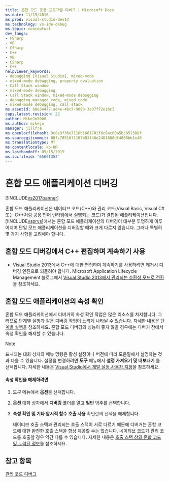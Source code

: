 ```yaml
---
title: 혼합 모드 응용 프로그램 디버그 | Microsoft Docs
ms.date: 11/15/2016
ms.prod: visual-studio-dev14
ms.technology: vs-ide-debug
ms.topic: conceptual
dev_langs:
- FSharp
- VB
- CSharp
- C++
- VB
- CSharp
- C++
helpviewer_keywords:
- debugging [Visual Studio], mixed-mode
- mixed-mode debugging, property evaluation
- Call Stack window
- mixed-mode debugging
- Call Stack window, mixed-mode debugging
- debugging managed code, mixed code
- mixed-mode debugging, call stack
ms.assetid: 60e34477-ae4e-48c7-9093-3e37f72e1bc3
caps.latest.revision: 22
author: MikeJo5000
ms.author: mikejo
manager: jillfra
ms.openlocfilehash: 9c8e9f36e7118b1681701f6c8ac60a5bc851308f
ms.sourcegitcommit: 08fc78516f1107b83f46e2401888df4868bb1e40
ms.translationtype: MT
ms.contentlocale: ko-KR
ms.lasthandoff: 05/15/2019
ms.locfileid: "65691352"
---
```

# <a name="debugging-mixed-mode-applications"></a>혼합 모드 애플리케이션 디버깅
[!INCLUDE[vs2017banner](../includes/vs2017banner.md)]

혼합 모드 애플리케이션은 네이티브 코드(C++)와 관리 코드(Visual Basic, Visual C# 또는 C++처럼 공용 언어 런타임에서 실행되는 코드)가 결합된 애플리케이션입니다. [!INCLUDE[vsprvs](../includes/vsprvs-md.md)]에서는 혼합 모드 애플리케이션의 디버깅이 대부분 투명하게 이루어지며 단일 모드 애플리케이션을 디버깅할 때와 크게 다르지 않습니다. 그러나 특별히 몇 가지 사항을 고려해야 합니다.  
  
## <a name="enable-c-edit-and-continue-in-mixed-mode-debugging"></a>혼합 모드 디버깅에서 C++ 편집하며 계속하기 사용  
  
- Visual Studio 2013에서 C++에 대한 편집하며 계속하기를 사용하려면 레거시 디버깅 엔진으로 되돌려야 합니다. Microsoft Application Lifecycle Management 블로그에서 [Visual Studio 2013에서 관리되는 호환성 모드로 전환](http://blogs.msdn.com/b/visualstudioalm/archive/2013/10/16/switching-to-managed-compatibility-mode-in-visual-studio-2013.aspx)을 참조하세요.  
  
## <a name="property-evaluation-in-mixed-mode-applications"></a>혼합 모드 애플리케이션의 속성 확인  
 혼합 모드 애플리케이션에서 디버거의 속성 확인 작업은 많은 리소스를 차지합니다. 그러므로 단계별 실행과 같은 디버깅 작업이 느리게 나타날 수 있습니다. 자세한 내용은 [단계별 실행](https://msdn.microsoft.com/8791dac9-64d1-4bb9-b59e-8d59af1833f9)을 참조하세요. 혼합 모드 디버깅의 성능이 좋지 않을 경우에는 디버거 창에서 속성 확인을 해제할 수 있습니다.  
  
> [!NOTE]
> 표시되는 대화 상자와 메뉴 명령은 활성 설정이나 버전에 따라 도움말에서 설명하는 것과 다를 수 있습니다. 설정을 변경하려면 **도구** 메뉴에서 **설정 가져오기 및 내보내기** 를 선택합니다. 자세한 내용은 [Visual Studio에서 개발 설정 사용자 지정](https://msdn.microsoft.com/22c4debb-4e31-47a8-8f19-16f328d7dcd3)을 참조하세요.  
  
#### <a name="to-turn-off-property-evaluation"></a>속성 확인을 해제하려면  
  
1. **도구** 메뉴에서 **옵션**을 선택합니다.  
  
2. **옵션** 대화 상자에서 **디버깅** 폴더를 열고 **일반** 범주를 선택합니다.  
  
3. **속성 확인 및 기타 암시적 함수 호출 사용** 확인란의 선택을 해제합니다.  
  
   네이티브 호출 스택과 관리되는 호출 스택이 서로 다르기 때문에 디버거는 혼합 코드에 대한 완전한 호출 스택을 항상 제공할 수는 없습니다. 네이티브 코드가 관리 코드를 호출할 경우 약간 다를 수 있습니다. 자세한 내용은 [호출 스택 창의 혼합 코드 및 누락된 정보](../debugger/mixed-code-and-missing-information-in-the-call-stack-window.md)를 참조하세요.  
  
## <a name="see-also"></a>참고 항목  
 [관리 코드 디버그](../debugger/debugging-managed-code.md)
